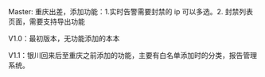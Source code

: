 Master: 重庆出差，添加功能：1.实时告警需要封禁的 ip 可以多选。2. 封禁列表页面，需要支持导出功能

V1.0：最初版本，无功能添加的本本

V1.1：银川回来后至重庆之前添加的功能，主要有白名单添加时的分类，报告管理系统。
